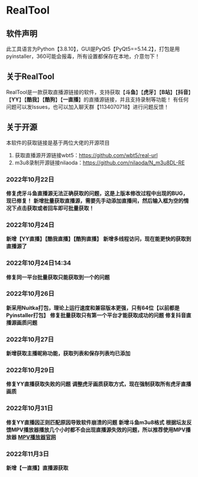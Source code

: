 # RealTool


## 软件声明
此工具语言为Python【3.8.10】，GUI是PyQt5【PyQt5==5.14.2】，打包是用pyinstaller，360可能会报毒，所有设置都保存在本地，介意勿下！

## 关于RealTool
RealTool是一款获取直播源链接的软件，支持获取【**斗鱼**】【**虎牙**】【**B站**】【**抖音**】【**YY**】【**酷我**】【**酷狗**】【**一直播**】的直播源链接，并且支持录制等功能！
有任何问题可以发Issues，也可以加入聊天群【1134070718】进行问题反馈！

## 关于开源
本软件的获取链接是基于两位大佬的开源项目
1. 获取直播源开源链接wbt5：https://github.com/wbt5/real-url
2. m3u8录制开源链接nilaoda：https://github.com/nilaoda/N_m3u8DL-RE


### 2022年10月22日
**修复虎牙斗鱼直播源无法正确获取的问题，这是上版本修改过程中出现的BUG，现已修复！**
**新增批量获取直播源，需要先手动添加直播间，然后输入框为空的情况下点击获取或者回车即可批量获取！**

### 2022年10月24日
**新增【YY直播】【酷我直播】【酷狗直播】**
**新增多线程访问，现在能更快的获取到直播源了**

### 2022年10月24日14:34
**修复同一平台批量获取只能获取到一个的问题**

### 2022年10月26日
**新采用Nuitka打包，理论上运行速度和兼容版本更强，只有64位【以前都是Pyinstaller打包】**
**修复批量获取只有第一个平台才能获取成功的问题**
**修复抖音直播源画质问题**

### 2022年10月27日
**新增获取主播昵称功能，获取列表和保存列表均已添加**

### 2022年10月29日
**修复YY直播获取失败的问题**
**调整虎牙画质获取方式，现在强制获取所有虎牙直播画质**

### 2022年10月31日
**修复YY直播因正则匹配原因导致软件崩溃的问题**
**新增斗鱼m3u8格式**
**根据坛友反馈MPV播放器播放几个小时都不会出现直播源失效的问题，所以推荐使用MPV播放器**
**[MPV播放器官网](https://mpv.io)**

### 2022年11月3日
**新增【一直播】直播源获取**
